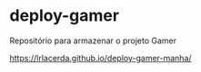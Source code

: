 # deploy-gamer
Repositório para armazenar o projeto Gamer

 https://lrlacerda.github.io/deploy-gamer-manha/
